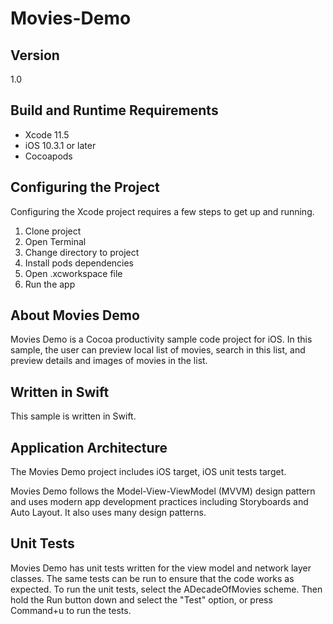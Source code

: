 # Movies-Demo

## Version
1.0

## Build and Runtime Requirements
+ Xcode 11.5
+ iOS 10.3.1 or later
+ Cocoapods

## Configuring the Project

Configuring the Xcode project requires a few steps to get up and running. 
1) Clone project
2) Open Terminal
3) Change directory to project
4) Install pods dependencies
5) Open .xcworkspace file
6) Run the app

## About Movies Demo

Movies Demo is a Cocoa productivity sample code project for iOS. In this sample, the user can preview local list of movies, search in this list, and preview details and images of movies in the list.

## Written in Swift

This sample is written in Swift.

## Application Architecture

The Movies Demo project includes iOS target, iOS unit tests target.

Movies Demo follows the Model-View-ViewModel (MVVM) design pattern and uses modern app development practices including Storyboards and Auto Layout. It also uses many design patterns.

## Unit Tests

Movies Demo has unit tests written for the view model and network layer classes. The same tests can be run to ensure that the code works as expected. To run the unit tests, select the ADecadeOfMovies scheme. Then hold the Run button down and select the "Test" option, or press Command+u to run the tests.
